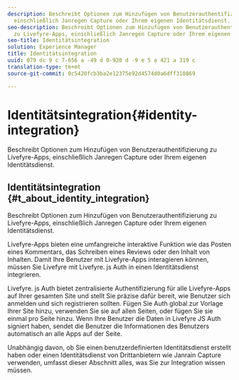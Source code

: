 ```yaml
---
description: Beschreibt Optionen zum Hinzufügen von Benutzerauthentifizierung zu Livefyre-Apps,
  einschließlich Janregen Capture oder Ihrem eigenen Identitätsdienst.
seo-description: Beschreibt Optionen zum Hinzufügen von Benutzerauthentifizierung
  zu Livefyre-Apps, einschließlich Janregen Capture oder Ihrem eigenen Identitätsdienst.
seo-title: Identitätsintegration
solution: Experience Manager
title: Identitätsintegration
uuid: 079 dc 9 c 7-656 a -49 d 0-920 d -9 e 5 a 421 a 319 c
translation-type: tm+mt
source-git-commit: 0c5420fcb3ba2e12375e92d4574d0a6dff310869

---
```



# Identitätsintegration{#identity-integration}

Beschreibt Optionen zum Hinzufügen von Benutzerauthentifizierung zu Livefyre-Apps, einschließlich Janregen Capture oder Ihrem eigenen Identitätsdienst.

## Identitätsintegration {#t_about_identity_integration}

Beschreibt Optionen zum Hinzufügen von Benutzerauthentifizierung zu Livefyre-Apps, einschließlich Janregen Capture oder Ihrem eigenen Identitätsdienst.

Livefyre-Apps bieten eine umfangreiche interaktive Funktion wie das Posten eines Kommentars, das Schreiben eines Reviews oder den Inhalt von Inhalten. Damit Ihre Benutzer mit Livefyre-Apps interagieren können, müssen Sie Livefyre mit Livefyre. js Auth in einen Identitätsdienst integrieren.

Livefyre. js Auth bietet zentralisierte Authentifizierung für alle Livefyre-Apps auf Ihrer gesamten Site und stellt Sie präzise dafür bereit, wie Benutzer sich anmelden und sich registrieren sollten. Fügen Sie Auth global zur Vorlage Ihrer Site hinzu, verwenden Sie sie auf allen Seiten, oder fügen Sie sie einmal pro Seite hinzu. Wenn Ihre Benutzer die Daten in Livefyre JS Auth signiert haben, sendet die Benutzer die Informationen des Benutzers automatisch an alle Apps auf der Seite.

Unabhängig davon, ob Sie einen benutzerdefinierten Identitätsdienst erstellt haben oder einen Identitätsdienst von Drittanbietern wie Janrain Capture verwenden, umfasst dieser Abschnitt alles, was Sie zur Integration wissen müssen.
